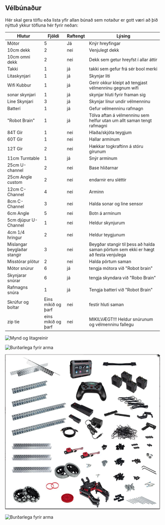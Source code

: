 ## Vélbúnaður
Hér skal gera töflu eða lista yfir allan búnað sem notaður er gott væri að þið nýttuð ykkur töfluna hér fyrir neðan:



  | Hlutur | Fjöldi | Raftengt | Lýsing |
  | --- | --- | --- | --- |
  | Mótor  | 5 | Já | Knýr hreyfingar | 
  | 10cm dekk  | 2 | nei | Venjulegt dekk |
  | 10cm omni dekk  | 2 | nei | Dekk sem getur hreyfst í allar áttir | 
  | Takki  | 1 | já | takki sem gefur frá sér bool merki |
  | Litaskynjari  | 1 | já | Skynjar liti |
  | Wifi Kubbur  | 1 | já | Gerir okkur kleipt að tengjast vélmenninu gegnum wifi |
  | sonar skynjari | 1 | já | skynjar hluti fyrir framan sig |
  | Line Skynjari  | 3 | já | Skynjar línur undir vélmenninu |
  | Batterí  | 1 | já | Gefur vélmenninu rafmagn |
  | "Robot Brain"  | 1 | já | Tölva aftan á vélmenninu sem helfur utan um allt saman tengt rafmagni |
  | 84T Gír  | 1 | nei | Hlaða/skjóta teygjum |
  | 60T Gír  | 1 | nei | Hallar arminum |
  | 12T Gír  | 2 | nei | Hækkar togkraftinn á stóru gírunum |
  | 11cm Turntable | 1 | já | Snýr arminum |
  | 25cm U-channel  | 2 | nei | Base hliðarnar |
  | 25cm Angle custom  | 2 | nei | endarnir eru sléttir |
  | 12cm C-Channel  | 4 | nei | Arminn |
  | 8cm C-Channel  | 3 | nei | Halda sonar og line sensor |
  | 6cm Angle  | 5 | nei | Botn á arminum |
  | 5cm djúpur U-Channel  | 1 | nei | Heldur skynjurum |
  | 4cm 1/4 hringur  | 2 | nei | Heldur teygjunum |
  | Mislangar beyglaðar stangir   | 3 | nei | Beygðar stangir til þess að halda saman pörtum sem ekki er hægt að festa venjulega  |
  | Misstórar plötur | 2 | nei | Halda pörtum saman |
  | Mótor snúrur  | 6 | já | tengja mótora við "Robot brain" |
  | Skynjarar snúrar | 6 | já | tengja skyndara við "Robo Brain" |
  | Rafmagns snúra  | 1 | já | Tengja batterí við "Robot Brain" |
  | Skrúfur og boltar  | Eins mikið og þarf | nei | festir hluti saman |
  | zip tie  | eins mikið og þarf | nei | MIKILVÆGT!!! Heldur snúrunum og vélmenninu fallegu |
  
  ![Mynd og litagreinir](./img/visionsensor.jpg)

![Burðarlega fyrir arma](./img/275-1810-turntable-bearing-together.jpg)


![Burðarlega fyrir arma](./img/component.PNG)

![Burðarlega fyrir arma](./img/girar.PNG)


